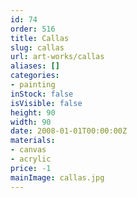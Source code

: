 ```yaml
---
id: 74
order: 516
title: Callas
slug: callas
url: art-works/callas
aliases: []
categories:
- painting
inStock: false
isVisible: false
height: 90
width: 90
date: 2008-01-01T00:00:00Z
materials:
- canvas
- acrylic
price: -1
mainImage: callas.jpg
---
```

